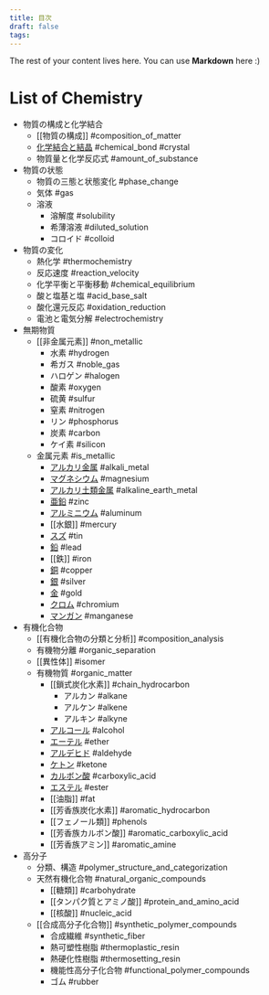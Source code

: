 ```yaml
---
title: 目次
draft: false
tags:
---
```

 
The rest of your content lives here. You can use **Markdown** here :)
# List of Chemistry
- 物質の構成と化学結合
	- [[物質の構成]] #composition_of_matter
	- [化学結合と結晶](物質の構成) #chemical_bond #crystal
	- 物質量と化学反応式 #amount_of_substance
- 物質の状態
	- 物質の三態と状態変化 #phase_change
	- 気体 #gas
	- 溶液 
		- 溶解度 #solubility
		- 希薄溶液 #diluted_solution
		- コロイド #colloid
- 物質の変化
	- 熱化学 #thermochemistry
	- 反応速度 #reaction_velocity
	- 化学平衡と平衡移動 #chemical_equilibrium
	- 酸と塩基と塩 #acid_base_salt
	- 酸化還元反応 #oxidation_reduction
	- 電池と電気分解 #electrochemistry
- 無期物質
	- [[非金属元素]] #non_metallic
		- 水素 #hydrogen
		- 希ガス #noble_gas
		- ハロゲン #halogen
		- 酸素 #oxygen  
		- 硫黄 #sulfur
		- 窒素 #nitrogen
		- リン #phosphorus
		- 炭素 #carbon
		- ケイ素 #silicon 
	- 金属元素 #is_metallic
		- [アルカリ金属](アルカリ金属とアルカリ土類金属.md) #alkali_metal
		- [マグネシウム](アルカリ金属とアルカリ土類金属.md) #magnesium 
		- [アルカリ土類金属](アルカリ金属とアルカリ土類金属.md) #alkaline_earth_metal
		- [亜鉛](両性金属.md) #zinc
		- [アルミニウム](両性金属.md) #aluminum
		- [[水銀]] #mercury  
		- [スズ](両性金属.md) #tin  
		- [鉛](両性金属.md) #lead  
		- [[鉄]] #iron
		- [銅](金属-Misc.md) #copper
		- [銀](金属-Misc.md) #silver 
		- [金](金属-Misc.md) #gold 
		- [クロム](金属-Misc.md) #chromium 
		- [マンガン](金属-Misc.md) #manganese
- 有機化合物
	- [[有機化合物の分類と分析]] #composition_analysis
	- 有機物分離 #organic_separation
	- [[異性体]] #isomer
	- 有機物質 #organic_matter
		- [[鎖式炭化水素]] #chain_hydrocarbon
			- アルカン #alkane
			- アルケン #alkene
			- アルキン #alkyne
		- [アルコール](アルコールとエーテル.md) #alcohol
		- [エーテル](アルコールとエーテル.md) #ether
		- [アルデヒド](アルデヒドとケトン.md) #aldehyde
		- [ケトン](アルデヒドとケトン.md) #ketone
		- [カルボン酸](カルボン酸とエステル.md) #carboxylic_acid
		- [エステル](カルボン酸とエステル.md) #ester
		- [[油脂]] #fat
		- [[芳香族炭化水素]] #aromatic_hydrocarbon
		- [[フェノール類]] #phenols
		- [[芳香族カルボン酸]] #aromatic_carboxylic_acid
		- [[芳香族アミン]] #aromatic_amine
- 高分子
	- 分類、構造 #polymer_structure_and_categorization
	- 天然有機化合物 #natural_organic_compounds
		- [[糖類]] #carbohydrate
		- [[タンパク質とアミノ酸]] #protein_and_amino_acid
		- [[核酸]] #nucleic_acid
	- [[合成高分子化合物]] #synthetic_polymer_compounds
		- 合成繊維 #synthetic_fiber
		- 熱可塑性樹脂 #thermoplastic_resin
		- 熱硬化性樹脂 #thermosetting_resin
		- 機能性高分子化合物 #functional_polymer_compounds
		- ゴム #rubber